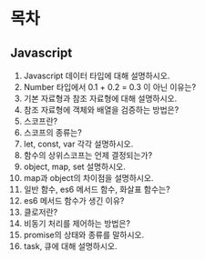 # 목차

## Javascript

1. Javascript 데이터 타입에 대해 설명하시오.
2. Number 타입에서 0.1 + 0.2 = 0.3 이 아닌 이유는?
3. 기본 자료형과 참조 자료형에 대해 설명하시오.
4. 참조 자료형에 객체와 배열을 검증하는 방법은?
5. 스코프란?
6. 스코프의 종류는?
7. let, const, var 각각 설명하시오.
8. 함수의 상위스코프는 언제 결정되는가?
9. object, map, set 설명하시오.
10. map과 object의 차이점을 설명하시오.
11. 일반 함수, es6 메서드 함수, 화살표 함수는?
12. es6 메서드 함수가 생긴 이유?
13. 클로저란?
14. 비동기 처리를 제어하는 방법은?
15. promise의 상태와 종류를 말하시오.
16. task, 큐에 대해 설명하시오.

<!-- [1장 소프트웨어 엔지니어링이란?](link) -->
